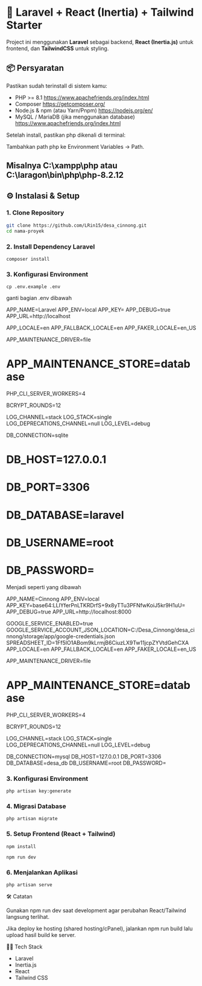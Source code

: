 # 🚀 Laravel + React (Inertia) + Tailwind Starter

Project ini menggunakan **Laravel** sebagai backend, **React (Inertia.js)** untuk frontend, dan **TailwindCSS** untuk styling.

## 📦 Persyaratan

Pastikan sudah terinstall di sistem kamu:

- PHP >= 8.1 https://www.apachefriends.org/index.html
- Composer https://getcomposer.org/
- Node.js & npm (atau Yarn/Pnpm) https://nodejs.org/en/
- MySQL / MariaDB (jika menggunakan database) https://www.apachefriends.org/index.html

Setelah install, pastikan php dikenali di terminal:

Tambahkan path php ke Environment Variables → Path.

## Misalnya C:\xampp\php atau C:\laragon\bin\php\php-8.2.12

## ⚙️ Instalasi & Setup

### 1. Clone Repository

```bash
git clone https://github.com/LRin15/desa_cinnong.git
cd nama-proyek
```

### 2. Install Dependency Laravel

```
composer install

```

### 3. Konfigurasi Environment

```
cp .env.example .env

```

ganti bagian .env dibawah

APP_NAME=Laravel
APP_ENV=local
APP_KEY=
APP_DEBUG=true
APP_URL=http://localhost

APP_LOCALE=en
APP_FALLBACK_LOCALE=en
APP_FAKER_LOCALE=en_US

APP_MAINTENANCE_DRIVER=file

# APP_MAINTENANCE_STORE=database

PHP_CLI_SERVER_WORKERS=4

BCRYPT_ROUNDS=12

LOG_CHANNEL=stack
LOG_STACK=single
LOG_DEPRECATIONS_CHANNEL=null
LOG_LEVEL=debug

DB_CONNECTION=sqlite

# DB_HOST=127.0.0.1

# DB_PORT=3306

# DB_DATABASE=laravel

# DB_USERNAME=root

# DB_PASSWORD=

Menjadi seperti yang dibawah

APP_NAME=Cinnong
APP_ENV=local
APP_KEY=base64:LLIYferPnLTKRDrfS+9x8yTTu3PFNfwKoiJ5kr9H1uU=
APP_DEBUG=true
APP_URL=http://localhost:8000

GOOGLE_SERVICE_ENABLED=true
GOOGLE_SERVICE_ACCOUNT_JSON_LOCATION=C:/Desa_Cinnong/desa_cinnong/storage/app/google-credentials.json
SPREADSHEET_ID=1Ff5IO1ABom9kLrmjB6CiuzLX9Tw11jcpZYVtdGehCXA
APP_LOCALE=en
APP_FALLBACK_LOCALE=en
APP_FAKER_LOCALE=en_US

APP_MAINTENANCE_DRIVER=file

# APP_MAINTENANCE_STORE=database

PHP_CLI_SERVER_WORKERS=4

BCRYPT_ROUNDS=12

LOG_CHANNEL=stack
LOG_STACK=single
LOG_DEPRECATIONS_CHANNEL=null
LOG_LEVEL=debug

DB_CONNECTION=mysql
DB_HOST=127.0.0.1
DB_PORT=3306
DB_DATABASE=desa_db
DB_USERNAME=root
DB_PASSWORD=

### 3. Konfigurasi Environment

```
php artisan key:generate

```

### 4. Migrasi Database

```
php artisan migrate

```

### 5. Setup Frontend (React + Tailwind)

```
npm install

npm run dev

```

### 6. Menjalankan Aplikasi

```
php artisan serve

```

🛠️ Catatan

Gunakan npm run dev saat development agar perubahan React/Tailwind langsung terlihat.

Jika deploy ke hosting (shared hosting/cPanel), jalankan npm run build lalu upload hasil build ke server.

👨‍💻 Tech Stack

- Laravel
- Inertia.js
- React
- Tailwind CSS
